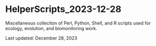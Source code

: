 # HelperScripts_2023-12-28

Miscellaneous colleciton of Perl, Python, Shell, and R scripts used for ecology, evolution, and biomonitoring work.

Last updated: December 28, 2023
